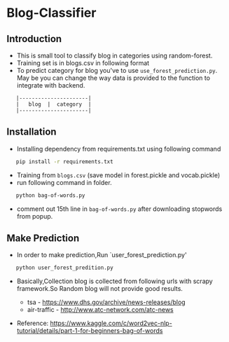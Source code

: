 # Blog-Classifier

## Introduction 

- This is small tool to classify blog in categories using random-forest.
- Training set is in blogs.csv in following format
- To predict category for blog you've to use `use_forest_prediction.py`. May be you can change the way 
  data is provided to the function to integrate with backend. 
 
```
   |----------------------|
   |   blog  |  category  |
   |----------------------|

```

## Installation

- Installing dependency from requirements.txt using following command
  
```bash
   pip install -r requirements.txt
```

- Training from `blogs.csv` (save model in forest.pickle and vocab.pickle)
- run following command in folder.

```bash
   python bag-of-words.py
```
- comment out 15th line in `bag-of-words.py` after downloading stopwords from popup.

## Make Prediction

- In order to make prediction,Run `user_forest_prediction.py'

```python
   python user_forest_predition.py
```

- Basically,Collection blog is collected from following urls with scrapy framework.So Random blog will
  not provide good results.
  
  - tsa - https://www.dhs.gov/archive/news-releases/blog
  - air-traffic - http://www.atc-network.com/atc-news
  
- Reference: https://www.kaggle.com/c/word2vec-nlp-tutorial/details/part-1-for-beginners-bag-of-words 